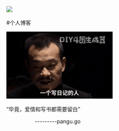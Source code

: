[![](https://img.shields.io/badge/made_with-%E2%9D%A4-ff69b4.svg)](https://shukangzhang.com)

#个人博客

![正经人谁写日记啊](/images//%E6%AD%A3%E7%BB%8F%E4%BA%BA%E8%B0%81%E5%86%99%E6%97%A5%E8%AE%B0.gif) 

“毕竟，爱情和写书都需要留白”   

&nbsp; &nbsp; &nbsp; &nbsp;  &nbsp; &nbsp; &nbsp; &nbsp; &nbsp; &nbsp;---------pangu.go